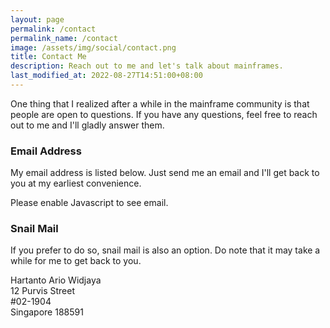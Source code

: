 ```yaml
---
layout: page
permalink: /contact
permalink_name: /contact
image: /assets/img/social/contact.png
title: Contact Me
description: Reach out to me and let's talk about mainframes.
last_modified_at: 2022-08-27T14:51:00+08:00
---
```


One thing that I realized after a while in the mainframe community is that people are open to questions. If you have any questions, feel free to reach out to me and I'll gladly answer them.

### Email Address

My email address is listed below. Just send me an email and I'll get back to you at my earliest convenience.

<a data="92CE2?E@oD64FC:EJAFAAJ]4@>" class="contact-button javascript-required">Please enable Javascript to see email.</a>

### Snail Mail

If you prefer to do so, snail mail is also an option. Do note that it may take a while for me to get back to you.

Hartanto Ario Widjaya<br>12 Purvis Street<br>#02-1904<br>Singapore 188591

<script src="{{ '/assets/js/email.min.js' | absolute_url }}"></script>